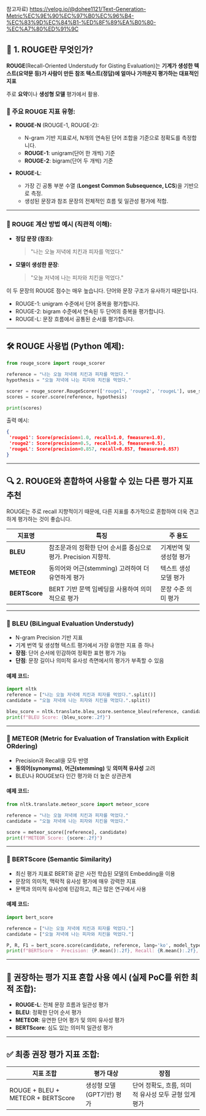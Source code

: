 참고자료) https://velog.io/@dohee1121/Text-Generation-Metric%EC%9E%90%EC%97%B0%EC%96%B4-%EC%83%9D%EC%84%B1-%ED%8F%89%EA%B0%80-%EC%A7%80%ED%91%9C

## 📌 1. ROUGE란 무엇인가?

**ROUGE**(Recall-Oriented Understudy for Gisting Evaluation)는 **기계가 생성한 텍스트(요약문 등)가 사람이 만든 참조 텍스트(정답)에 얼마나 가까운지 평가하는 대표적인 지표**

주로 **요약**이나 **생성형 모델** 평가에서 활용.

### 📌 주요 ROUGE 지표 유형:

* **ROUGE-N** (ROUGE-1, ROUGE-2):

  * N-gram 기반 지표로서, N개의 연속된 단어 조합을 기준으로 정확도를 측정합니다.
  * **ROUGE-1**: unigram(단어 한 개씩) 기준
  * **ROUGE-2**: bigram(단어 두 개씩) 기준

* **ROUGE-L**:

  * 가장 긴 공통 부분 수열 (**Longest Common Subsequence, LCS**)을 기반으로 측정.
  * 생성된 문장과 참조 문장의 전체적인 흐름 및 일관성 평가에 적합.

---

### 📍 ROUGE 계산 방법 예시 (직관적 이해):

* **정답 문장 (참조)**:

  > "나는 오늘 저녁에 치킨과 피자를 먹었다."

* **모델이 생성한 문장**:

  > "오늘 저녁에 나는 피자와 치킨을 먹었다."

이 두 문장의 ROUGE 점수는 매우 높습니다. 단어와 문장 구조가 유사하기 때문입니다.

* ROUGE-1: unigram 수준에서 단어 중복을 평가합니다.
* ROUGE-2: bigram 수준에서 연속된 두 단어의 중복을 평가합니다.
* ROUGE-L: 문장 흐름에서 공통된 순서를 평가합니다.

---

## 🛠️ ROUGE 사용법 (Python 예제):

```python
from rouge_score import rouge_scorer

reference = "나는 오늘 저녁에 치킨과 피자를 먹었다."
hypothesis = "오늘 저녁에 나는 피자와 치킨을 먹었다."

scorer = rouge_scorer.RougeScorer(['rouge1', 'rouge2', 'rougeL'], use_stemmer=True)
scores = scorer.score(reference, hypothesis)

print(scores)
```

출력 예시:

```json
{
 'rouge1': Score(precision=1.0, recall=1.0, fmeasure=1.0),
 'rouge2': Score(precision=0.5, recall=0.5, fmeasure=0.5),
 'rougeL': Score(precision=0.857, recall=0.857, fmeasure=0.857)
}
```

---

## 🔍 2. ROUGE와 혼합하여 사용할 수 있는 다른 평가 지표 추천

ROUGE는 주로 recall 지향적이기 때문에, 다른 지표를 추가적으로 혼합하여 더욱 견고하게 평가하는 것이 좋습니다.

| 지표명           | 특징                                       | 주 용도          |
| ------------- | ---------------------------------------- | ------------- |
| **BLEU**      | 참조문과의 정확한 단어 순서를 중심으로 평가. Precision 지향적. | 기계번역 및 생성형 평가 |
| **METEOR**    | 동의어와 어근(stemming) 고려하여 더 유연하게 평가         | 텍스트 생성 모델 평가  |
| **BERTScore** | BERT 기반 문맥 임베딩을 사용하여 의미적으로 평가            | 문장 수준 의미 평가   |

---

### 📌 BLEU (BiLingual Evaluation Understudy)

* N-gram Precision 기반 지표
* 기계 번역 및 생성형 텍스트 평가에서 가장 유명한 지표 중 하나
* **장점**: 단어 순서에 민감하여 정확한 표현 평가 가능
* **단점**: 문장 길이나 의미적 유사성 측면에서의 평가가 부족할 수 있음

#### 예제 코드:

```python
import nltk
reference = ["나는 오늘 저녁에 치킨과 피자를 먹었다.".split()]
candidate = "오늘 저녁에 나는 피자와 치킨을 먹었다.".split()

bleu_score = nltk.translate.bleu_score.sentence_bleu(reference, candidate)
print(f"BLEU Score: {bleu_score:.2f}")
```

---

### 📌 METEOR (Metric for Evaluation of Translation with Explicit ORdering)

* Precision과 Recall을 모두 반영
* **동의어(synonyms)**, **어근(stemming)** 및 **의미적 유사성** 고려
* BLEU나 ROUGE보다 인간 평가와 더 높은 상관관계

#### 예제 코드:

```python
from nltk.translate.meteor_score import meteor_score

reference = "나는 오늘 저녁에 치킨과 피자를 먹었다."
candidate = "오늘 저녁에 나는 피자와 치킨을 먹었다."

score = meteor_score([reference], candidate)
print(f"METEOR Score: {score:.2f}")
```

---

### 📌 BERTScore (Semantic Similarity)

* 최신 평가 지표로 BERT와 같은 사전 학습된 모델의 Embedding을 이용
* 문장의 의미적, 맥락적 유사성 평가에 매우 강력한 지표
* 문맥과 의미적 유사성에 민감하고, 최근 많은 연구에서 사용

#### 예제 코드:

```python
import bert_score

reference = ["나는 오늘 저녁에 치킨과 피자를 먹었다."]
candidate = ["오늘 저녁에 나는 피자와 치킨을 먹었다."]

P, R, F1 = bert_score.score(candidate, reference, lang='ko', model_type='bert-base-multilingual-cased')
print(f"BERTScore - Precision: {P.mean():.2f}, Recall: {R.mean():.2f}, F1: {F1.mean():.2f}")
```

---

## 🎯 권장하는 평가 지표 혼합 사용 예시 (실제 PoC를 위한 최적 조합):

* **ROUGE-L**: 전체 문장 흐름과 일관성 평가
* **BLEU**: 정확한 단어 순서 평가
* **METEOR**: 유연한 단어 평가 및 의미 유사성 평가
* **BERTScore**: 심도 있는 의미적 일관성 평가


---

## ✅ 최종 권장 평가 지표 조합:

| 지표 조합                             | 평가 대상             | 장점                              |
| --------------------------------- | ----------------- | ------------------------------- |
| ROUGE + BLEU + METEOR + BERTScore | 생성형 모델 (GPT기반) 평가 | 단어 정확도, 흐름, 의미적 유사성 모두 균형 있게 평가 |


